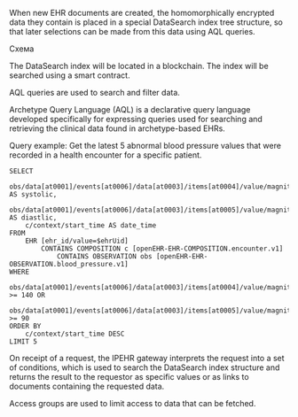 When new EHR documents are created, the homomorphically encrypted data they contain is placed in a special DataSearch index tree structure, so that later selections can be made from this data using AQL queries.

Схема

The DataSearch index will be located in a blockchain. The index will be searched using a smart contract.

AQL queries are used to search and filter data.

Archetype Query Language (AQL) is a declarative query language developed specifically for expressing queries used for searching and retrieving the clinical data found in archetype-based EHRs.

Query example: Get the latest 5 abnormal blood pressure values that were recorded in a health encounter for a specific patient.

```
SELECT
    obs/data[at0001]/events[at0006]/data[at0003]/items[at0004]/value/magnitude AS systolic,
    obs/data[at0001]/events[at0006]/data[at0003]/items[at0005]/value/magnitude AS diastlic,
    c/context/start_time AS date_time
FROM
    EHR [ehr_id/value=$ehrUid]
        CONTAINS COMPOSITION c [openEHR-EHR-COMPOSITION.encounter.v1]
            CONTAINS OBSERVATION obs [openEHR-EHR-OBSERVATION.blood_pressure.v1]
WHERE
    obs/data[at0001]/events[at0006]/data[at0003]/items[at0004]/value/magnitude >= 140 OR
    obs/data[at0001]/events[at0006]/data[at0003]/items[at0005]/value/magnitude >= 90
ORDER BY
    c/context/start_time DESC
LIMIT 5
```

On receipt of a request, the IPEHR gateway interprets the request into a set of conditions, which is used to search the DataSearch index structure and returns the result to the requestor as specific values or as links to documents containing the requested data. 

Access groups are used to limit access to data that can be fetched.